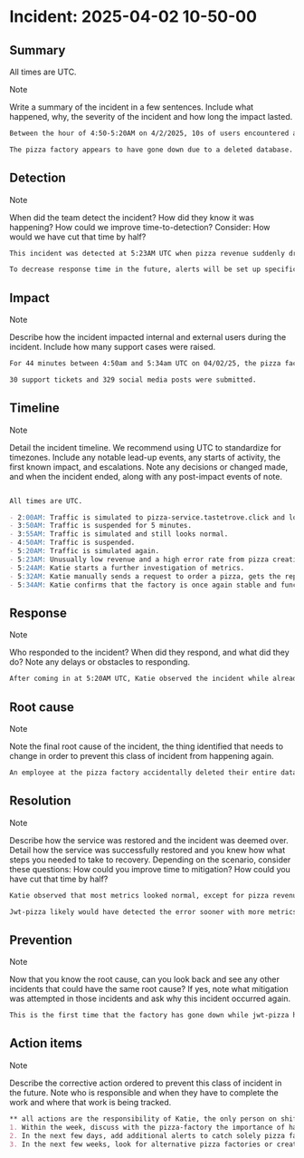# Incident: 2025-04-02 10-50-00

## Summary
All times are UTC.
> [!NOTE]
> Write a summary of the incident in a few sentences. Include what happened, why, the severity of the incident and how long the impact lasted.

```md
Between the hour of 4:50-5:20AM on 4/2/2025, 10s of users encountered an inability to purchase a pizza. The event was triggered by an error with the pizza factory sometime between 4:50-5:20AM.

The pizza factory appears to have gone down due to a deleted database. The jwt-pizza team started working on the event by manually sending their own requests to order pizza, finding the reportPizzaCreationErrorToPizzaFactoryUrl, and reporting the error to the factory. This major impact incident affected 80% of users, anyone trying to order a pizza.
```

## Detection

> [!NOTE]
> When did the team detect the incident? How did they know it was happening? How could we improve time-to-detection? Consider: How would we have cut that time by half?

```md
This incident was detected at 5:23AM UTC when pizza revenue suddenly dropped to 0 and pizza creation failures rapidly increased. Katie Greer was already observing the metrics and observed the issue without any alerts.

To decrease response time in the future, alerts will be set up specifically for pizza creation failures. Alerts set up for all request errors were unable to detect a significant change in errors during this incident, indicating a clear deficiency in error detection with the factory. Additionally, alerts will be set up for metrics like revenue being 0, instead of just having alerts for high values.
```

## Impact

> [!NOTE]
> Describe how the incident impacted internal and external users during the incident. Include how many support cases were raised.

```md
For 44 minutes between 4:50am and 5:34am UTC on 04/02/25, the pizza factory went down, preventing users from ordering pizas. This incident is estimated to have affected 100 internal users, affecting 100% of users ordering pizzas. No external users are thought to have been affected.

30 support tickets and 329 social media posts were submitted.
```

## Timeline

> [!NOTE]
> Detail the incident timeline. We recommend using UTC to standardize for timezones.
> Include any notable lead-up events, any starts of activity, the first known impact, and escalations. Note any decisions or changed made, and when the incident ended, along with any post-impact events of note.

```md

All times are UTC.

- 2:00AM: Traffic is simulated to pizza-service.tastetrove.click and looks normal.
- 3:50AM: Traffic is suspended for 5 minutes.
- 3:55AM: Traffic is simulated and still looks normal.
- 4:50AM: Traffic is suspended.
- 5:20AM: Traffic is simulated again.
- 5:23AM: Unusually low revenue and a high error rate from pizza creation is detected through human observation.
- 5:24AM: Katie starts a further investigation of metrics.
- 5:32AM: Katie manually sends a request to order a pizza, gets the report URL, and submits it to the factory.
- 5:34AM: Katie confirms that the factory is once again stable and functioning properly.
```

## Response

> [!NOTE]
> Who responded to the incident? When did they respond, and what did they do? Note any delays or obstacles to responding.

```md
After coming in at 5:20AM UTC, Katie observed the incident while already working. She was not present during the event that triggered the incident due to a meeting and so only noticed it after she started simulating traffic to the site afterwards.
```

## Root cause

> [!NOTE]
> Note the final root cause of the incident, the thing identified that needs to change in order to prevent this class of incident from happening again.

```md
An employee at the pizza factory accidentally deleted their entire database without them realizing, causing their service to go down. To prevent this incident from occurring again, we must get the pizza factory to add more redundancy into their systems or find alternative methods of creating pizzas.
```

## Resolution

> [!NOTE]
> Describe how the service was restored and the incident was deemed over. Detail how the service was successfully restored and you knew how what steps you needed to take to recovery.
> Depending on the scenario, consider these questions: How could you improve time to mitigation? How could you have cut that time by half?

```md
Katie observed that most metrics looked normal, except for pizza revenue and pizza creation, confirming that the error was likely with the pizza factory. To further investigate, she sent requests, and seeing the URL coming back with an easy to understand name, realized that she must run said URL to alert the factory. The factory, receiving the alert, deployed a redundant database, fixing their service, and fired the staff that took a 40 minute bathroom break and accordingly did not notice a deleted database during that time.

Jwt-pizza likely would have detected the error sooner with more metrics and constant traffic being simulated to the site.
```

## Prevention

> [!NOTE]
> Now that you know the root cause, can you look back and see any other incidents that could have the same root cause? If yes, note what mitigation was attempted in those incidents and ask why this incident occurred again.

```md
This is the first time that the factory has gone down while jwt-pizza has been in service, so we have no previous incidents with this root cause.
```

## Action items
> [!NOTE]
> Describe the corrective action ordered to prevent this class of incident in the future. Note who is responsible and when they have to complete the work and where that work is being tracked.

```md
** all actions are the responsibility of Katie, the only person on shift right now **
1. Within the week, discuss with the pizza-factory the importance of having alerts for critical systems going down instead of relying on solely external reporting.
2. In the next few days, add additional alerts to catch solely pizza factory errors.
3. In the next few weeks, look for alternative pizza factories or create a temporary on-site backup in case of future incidents.
```
